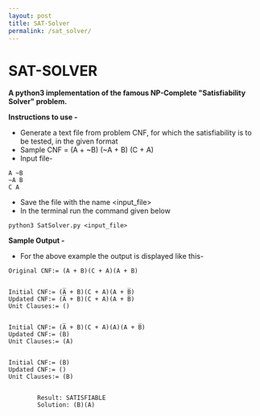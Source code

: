 ```yaml
---
layout: post
title: SAT-Solver
permalink: /sat_solver/
---
```

# SAT-SOLVER

<!-- - Author: Manas Vashistha -->

**A python3 implementation of the famous NP-Complete "Satisfiability Solver" problem.**

**Instructions to use -**

- Generate a text file from problem CNF, for which the satisfiability is to be tested, in the given format
- Sample CNF = (A + ~B) (~A + B) (C + A)
- Input file-

```
A ~B
~A B
C A
```

- Save the file with the name <input_file>
- In the terminal run the command given below

```
python3 SatSolver.py <input_file>
```

**Sample Output -**
- For the above example the output is displayed like this-

```
Original CNF:= (A̅ + B)(C + A)(A + B̅)


Initial CNF:= (A̅ + B)(C + A)(A + B̅)
Updated CNF:= (A̅ + B)(C + A)(A + B̅)
Unit Clauses:= ()


Initial CNF:= (A̅ + B)(C + A)(A)(A + B̅)
Updated CNF:= (B)
Unit Clauses:= (A)


Initial CNF:= (B)
Updated CNF:= ()
Unit Clauses:= (B)


        Result: SATISFIABLE
        Solution: (B)(A)
```
